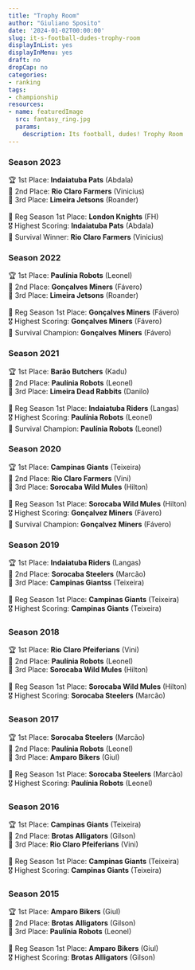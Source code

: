 ```yaml
---
title: "Trophy Room"
author: "Giuliano Sposito"
date: '2024-01-02T00:00:00'
slug: it-s-football-dudes-trophy-room
displayInList: yes
displayInMenu: yes
draft: no
dropCap: no
categories:
- ranking
tags:
- championship
resources:
- name: featuredImage
  src: fantasy_ring.jpg
  params:
    description: Its football, dudes! Trophy Room
---
```


<!--more-->

### Season 2023

<span class="emoji">🏆</span> 1st Place: **Indaiatuba Pats** (Abdala)<br/>
<span class="emoji">🥈</span> 2nd Place: **Rio Claro Farmers** (Vinicius)<br/>
<span class="emoji">🥉</span> 3rd Place: **Limeira Jetsons** (Roander)<br/>
<br/>
<span class="emoji">🥇️</span> Reg Season 1st Place: **London Knights** (FH)<br/>
<span class="emoji">🎖</span> Highest Scoring: **Indaiatuba Pats** (Abdala)<br/>
<span class="emoji">🏅</span> Survival Winner: **Rio Claro Farmers** (Vinicius)<br/>


### Season 2022

<span class="emoji">🏆</span> 1st Place: **Paulínia Robots** (Leonel)<br/>
<span class="emoji">🥈</span> 2nd Place: **Gonçalves Miners** (Fávero)<br/>
<span class="emoji">🥉</span> 3rd Place: **Limeira Jetsons** (Roander)<br/>
<br/>
<span class="emoji">🥇️</span> Reg Season 1st Place: **Gonçalves Miners** (Fávero)<br/>
<span class="emoji">🎖</span> Highest Scoring: **Gonçalves Miners** (Fávero)<br/>
<span class="emoji">🏅</span> Survival Champion: **Gonçalves Miners** (Fávero)<br/>


### Season 2021
🏆 1st Place: **Barão Butchers** (Kadu)<br/>
🥈 2nd Place: **Paulínia Robots** (Leonel)<br/>
🥉 3rd Place: **Limeira Dead Rabbits** (Danilo)<br/>
<br/>
🥇️ Reg Season 1st Place: **Indaiatuba Riders** (Langas)<br/>
🎖 Highest Scoring: **Paulínia Robots** (Leonel)<br/>
🏅 Survival Champion: **Paulínia Robots** (Leonel)<br/>

### Season 2020
🏆 1st Place: **Campinas Giants** (Teixeira)<br/>
🥈 2nd Place: **Rio Claro Farmers** (Vini)<br/>
🥉 3rd Place: **Sorocaba Wild Mules** (Hilton)<br/>
<br/>
🥇️ Reg Season 1st Place: **Sorocaba Wild Mules** (Hilton)<br/>
🎖 Highest Scoring: **Gonçalvez Miners** (Fávero)<br/>
🏅 Survival Champion: **Gonçalvez Miners** (Fávero)<br/>

### Season 2019
🏆 1st Place: **Indaiatuba Riders** (Langas)<br/>
🥈 2nd Place: **Sorocaba Steelers** (Marcão)<br/>
🥉 3rd Place: **Campinas Giantss** (Teixeira)<br/>
<br/>
🥇️ Reg Season 1st Place: **Campinas Giants** (Teixeira)<br/>
🎖 Highest Scoring: **Campinas Giants** (Teixeira)<br/>

### Season 2018
🏆 1st Place: **Rio Claro Pfeiferians** (Vini)<br/>
🥈 2nd Place: **Paulínia Robots** (Leonel)<br/>
🥉 3rd Place: **Sorocaba Wild Mules** (Hilton)<br/>
<br/>
🥇 Reg Season 1st Place: **Sorocaba Wild Mules** (Hilton)<br/>
🎖 Highest Scoring: **Sorocaba Steelers** (Marcão)<br/>

### Season 2017
🏆 1st Place: **Sorocaba Steelers** (Marcão)<br/>
🥈 2nd Place: **Paulínia Robots** (Leonel)<br/>
🥉 3rd Place: **Amparo Bikers** (Giul)<br/>
<br/>
🥇 Reg Season 1st Place: **Sorocaba Steelers** (Marcão)<br/>
🎖 Highest Scoring: **Paulínia Robots** (Leonel)<br/>

### Season 2016
🏆 1st Place: **Campinas Giants** (Teixeira)<br/>
🥈 2nd Place: **Brotas Alligators** (Gilson)<br/>
🥉 3rd Place: **Rio Claro Pfeiferians** (Vini)<br/>
<br/>
🥇 Reg Season 1st Place: **Campinas Giants** (Teixeira)<br/>
🎖 Highest Scoring: **Campinas Giants** (Teixeira)<br/>

### Season 2015
🏆 1st Place: **Amparo Bikers** (Giul)<br/>
🥈 2nd Place: **Brotas Alligators** (Gilson)<br/>
🥉 3rd Place: **Paulínia Robots** (Leonel)<br/>
<br/>
🥇 Reg Season 1st Place: **Amparo Bikers** (Giul)<br/>
🎖 Highest Scoring: **Brotas Alligators** (Gilson)<br/>

<!--
Standing Template
🏆 1st Place: **** ()<br/>
🥈 2nd Place: **** ()<br/>
🥉 3rd Place: **** ()<br/>
<br/>
🥇 Reg Season 1st Place: **** ()<br/>
🎖 Highest Scoring: **** ()<br/>
--> 
